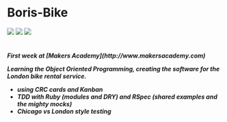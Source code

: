 Boris-Bike
==========
<div>
<img src = https://img.shields.io/badge/%20-GitHub-orange.svg>
<img src = https://img.shields.io/badge/%20-Ruby-blue.svg>
<img src = https://img.shields.io/badge/%20-RSpec-red.svg>
</div>
<br>

<h5> First week at [Makers Academy](http://www.makersacademy.com) 

Learning the Object Oriented Programming, creating the software for the London bike rental service.
  - using CRC cards and Kanban
  - TDD with Ruby (modules and DRY) and RSpec (shared examples and the mighty mocks)
  - Chicago vs London style testing
